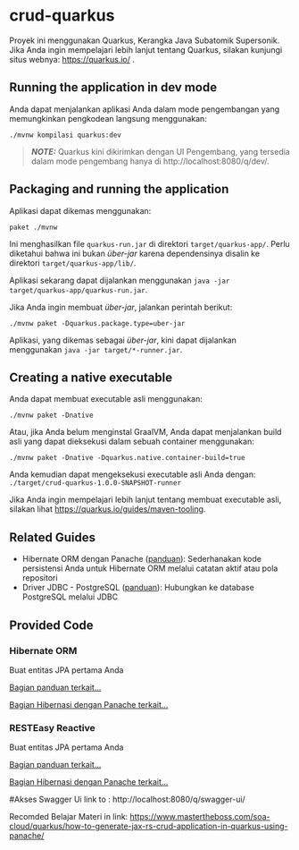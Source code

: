 # crud-quarkus

Proyek ini menggunakan Quarkus, Kerangka Java Subatomik Supersonik.
Jika Anda ingin mempelajari lebih lanjut tentang Quarkus, silakan kunjungi situs webnya: https://quarkus.io/ .

## Running the application in dev mode


Anda dapat menjalankan aplikasi Anda dalam mode pengembangan yang memungkinkan pengkodean langsung menggunakan:
``` skrip cangkang
./mvnw kompilasi quarkus:dev
```

> **_NOTE:_** Quarkus kini dikirimkan dengan UI Pengembang, yang tersedia dalam mode pengembang hanya di http://localhost:8080/q/dev/.

## Packaging and running the application

Aplikasi dapat dikemas menggunakan:
``` skrip cangkang
paket ./mvnw
```
Ini menghasilkan file `quarkus-run.jar` di direktori `target/quarkus-app/`.
Perlu diketahui bahwa ini bukan _über-jar_ karena dependensinya disalin ke direktori `target/quarkus-app/lib/`.

Aplikasi sekarang dapat dijalankan menggunakan `java -jar target/quarkus-app/quarkus-run.jar`.

Jika Anda ingin membuat _über-jar_, jalankan perintah berikut:
``` skrip cangkang
./mvnw paket -Dquarkus.package.type=uber-jar
```

Aplikasi, yang dikemas sebagai _über-jar_, kini dapat dijalankan menggunakan `java -jar target/*-runner.jar`.

## Creating a native executable

Anda dapat membuat executable asli menggunakan:
``` skrip cangkang
./mvnw paket -Dnative
```

Atau, jika Anda belum menginstal GraalVM, Anda dapat menjalankan build asli yang dapat dieksekusi dalam sebuah container menggunakan:
``` skrip cangkang
./mvnw paket -Dnative -Dquarkus.native.container-build=true
```

Anda kemudian dapat mengeksekusi executable asli Anda dengan: `./target/crud-quarkus-1.0.0-SNAPSHOT-runner`

Jika Anda ingin mempelajari lebih lanjut tentang membuat executable asli, silakan lihat https://quarkus.io/guides/maven-tooling.

## Related Guides

- Hibernate ORM dengan Panache ([panduan](https://quarkus.io/guides/hibernate-orm-panache)): Sederhanakan kode persistensi Anda untuk Hibernate ORM melalui catatan aktif atau pola repositori
- Driver JDBC - PostgreSQL ([panduan](https://quarkus.io/guides/datasource)): Hubungkan ke database PostgreSQL melalui JDBC

## Provided Code

### Hibernate ORM

Buat entitas JPA pertama Anda

[Bagian panduan terkait...](https://quarkus.io/guides/hibernate-orm)

[Bagian Hibernasi dengan Panache terkait...](https://quarkus.io/guides/hibernate-orm-panache)


### RESTEasy Reactive

Buat entitas JPA pertama Anda

[Bagian panduan terkait...](https://quarkus.io/guides/hibernate-orm)

[Bagian Hibernasi dengan Panache terkait...](https://quarkus.io/guides/hibernate-orm-panache)


#Akses Swagger Ui link to :
http://localhost:8080/q/swagger-ui/

Recomded Belajar Materi in link:
https://www.mastertheboss.com/soa-cloud/quarkus/how-to-generate-jax-rs-crud-application-in-quarkus-using-panache/
